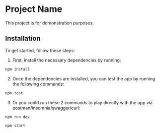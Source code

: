 # Project Name

This project is for demonstration purposes.

## Installation

To get started, follow these steps:

1. First, install the necessary dependencies by running:

```bash
npm install
```

2. Once the dependencies are installed, you can test the app by running the following commands:

```bash
npm test
```

3. Or you could run these 2 commands to play directly with the app via postman/insomnia/swagger/curl:

```bash
npm run dev
```

```bash
npm start
```
